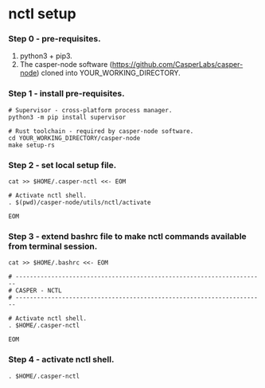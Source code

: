 # nctl setup

### Step 0 - pre-requisites.

1. python3 + pip3.
2. The casper-node software (https://github.com/CasperLabs/casper-node) cloned into YOUR_WORKING_DIRECTORY.

### Step 1 - install pre-requisites.

```
# Supervisor - cross-platform process manager.
python3 -m pip install supervisor

# Rust toolchain - required by casper-node software.
cd YOUR_WORKING_DIRECTORY/casper-node
make setup-rs
```

### Step 2 - set local setup file.

```
cat >> $HOME/.casper-nctl <<- EOM

# Activate nctl shell.
. $(pwd)/casper-node/utils/nctl/activate

EOM
```

### Step 3 - extend bashrc file to make nctl commands available from terminal session.

```
cat >> $HOME/.bashrc <<- EOM

# ----------------------------------------------------------------------
# CASPER - NCTL
# ----------------------------------------------------------------------

# Activate nctl shell.
. $HOME/.casper-nctl

EOM
```

### Step 4 - activate nctl shell.

```
. $HOME/.casper-nctl
```
